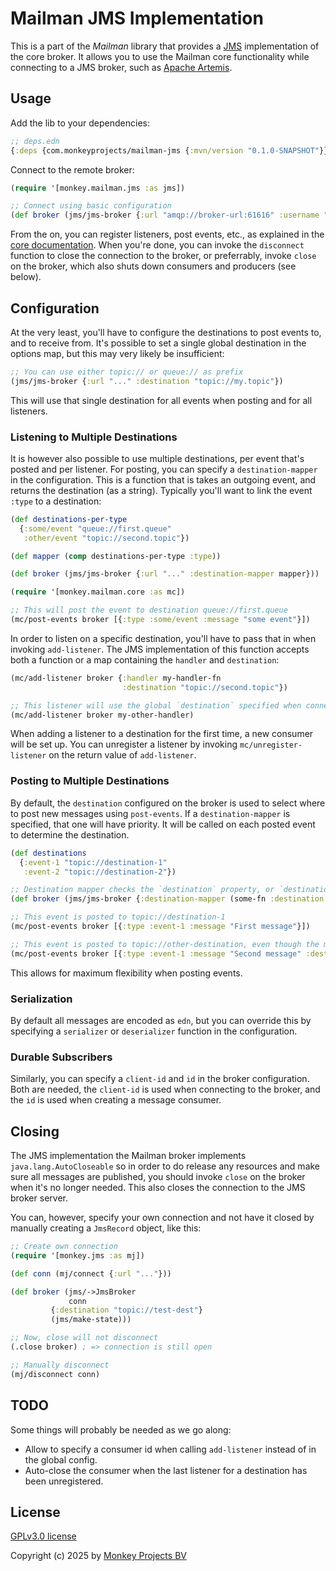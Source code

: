 # Mailman JMS Implementation

This is a part of the *Mailman* library that provides a [JMS](https://www.oracle.com/technical-resources/articles/java/intro-java-message-service.html)
implementation of the core broker.  It allows you to use the Mailman core functionality
while connecting to a JMS broker, such as [Apache Artemis](https://activemq.apache.org/components/artemis/).

## Usage

Add the lib to your dependencies:

```clojure
;; deps.edn
{:deps {com.monkeyprojects/mailman-jms {:mvn/version "0.1.0-SNAPSHOT"}}}
```

Connect to the remote broker:
```clojure
(require '[monkey.mailman.jms :as jms])

;; Connect using basic configuration
(def broker (jms/jms-broker {:url "amqp://broker-url:61616" :username "testuser" :password "verysecret"}))
```

From the on, you can register listeners, post events, etc., as explained in the
[core documentation](../README.md).  When you're done, you can invoke the `disconnect`
function to close the connection to the broker, or preferrably, invoke `close` on
the broker, which also shuts down consumers and producers (see below).

## Configuration

At the very least, you'll have to configure the destinations to post events to, and
to receive from.  It's possible to set a single global destination in the options map,
but this may very likely be insufficient:

```clojure
;; You can use either topic:// or queue:// as prefix
(jms/jms-broker {:url "..." :destination "topic://my.topic"})
```

This will use that single destination for all events when posting and for all listeners.

### Listening to Multiple Destinations

It is however also possible to use multiple destinations, per event that's posted and
per listener.  For posting, you can specify a `destination-mapper` in the configuration.
This is a function that is takes an outgoing event, and returns the destination (as a
string).  Typically you'll want to link the event `:type` to a destination:

```clojure
(def destinations-per-type
  {:some/event "queue://first.queue"
   :other/event "topic://second.topic"})

(def mapper (comp destinations-per-type :type))

(def broker (jms/jms-broker {:url "..." :destination-mapper mapper}))

(require '[monkey.mailman.core :as mc])

;; This will post the event to destination queue://first.queue
(mc/post-events broker [{:type :some/event :message "some event"}])
```

In order to listen on a specific destination, you'll have to pass that in when invoking
`add-listener`.  The JMS implementation of this function accepts both a function or a map
containing the `handler` and `destination`:

```clojure
(mc/add-listener broker {:handler my-handler-fn
                         :destination "topic://second.topic"})

;; This listener will use the global `destination` specified when connecting
(mc/add-listener broker my-other-handler)
```

When adding a listener to a destination for the first time, a new consumer will be
set up.  You can unregister a listener by invoking `mc/unregister-listener` on the
return value of `add-listener`.

### Posting to Multiple Destinations

By default, the `destination` configured on the broker is used to select where to
post new messages using `post-events`.  If a `destination-mapper` is specified, that
one will have priority.  It will be called on each posted event to determine the
destination.

```clojure
(def destinations
  {:event-1 "topic://destination-1"
   :event-2 "topic://destination-2"})

;; Destination mapper checks the `destination` property, or `destinations` map
(def broker (jms/jms-broker {:destination-mapper (some-fn :destination (comp destinations :type)}))

;; This event is posted to topic://destination-1
(mc/post-events broker [{:type :event-1 :message "First message"}])

;; This event is posted to topic://other-destination, even though the map says otherwise
(mc/post-events broker [{:type :event-1 :message "Second message" :destination "topic://other-destination"}])
```

This allows for maximum flexibility when posting events.

### Serialization

By default all messages are encoded as `edn`, but you can override this by specifying
a `serializer` or `deserializer` function in the configuration.

### Durable Subscribers

Similarly, you can specify a `client-id` and `id` in the broker configuration.  Both
are needed, the `client-id` is used when connecting to the broker, and the `id` is
used when creating a message consumer.

## Closing

The JMS implementation the Mailman broker implements `java.lang.AutoCloseable` so in
order to do release any resources and make sure all messages are published, you should
invoke `close` on the broker when it's no longer needed.  This also closes the connection
to the JMS broker server.

You can, however, specify your own connection and not have it closed by manually creating
a `JmsRecord` object, like this:

```clojure
;; Create own connection
(require '[monkey.jms :as mj])

(def conn (mj/connect {:url "..."}))

(def broker (jms/->JmsBroker
             conn
	     {:destination "topic://test-dest"}
	     (jms/make-state)))

;; Now, close will not disconnect
(.close broker) ; => connection is still open

;; Manually disconnect
(mj/disconnect conn)
```

## TODO

Some things will probably be needed as we go along:

 - Allow to specify a consumer id when calling `add-listener` instead of in the global config.
 - Auto-close the consumer when the last listener for a destination has been unregistered.

## License

[GPLv3.0 license](../LICENSE)

Copyright (c) 2025 by [Monkey Projects BV](https://www.monkey-projects.be)
